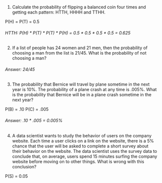 1. Calculate the probability of flipping a balanced coin four times and getting each pattern: HTTH, HHHH and TTHH.

  P(H) = P(T) = 0.5

  ###### HTTH: P(H) \* P(T) \* P(T) \* P(H) = 0.5 \* 0.5 \* 0.5 \* 0.5 = 0.625

2. If a list of people has 24 women and 21 men, then the probability of choosing a man from the list is 21/45. What is the probability of not choosing a man?

  ###### Answer: 24/45

3. The probability that Bernice will travel by plane sometime in the next year is 10%. The probability of a plane crash at any time is .005%. What is the probability that Bernice will be in a plane crash sometime in the next year?

  P(B) = .10
  P(C) = .005

  ###### Answer: .10 \* .005 = 0.005%

4. A data scientist wants to study the behavior of users on the company website. Each time a user clicks on a link on the website, there is a 5% chance that the user will be asked to complete a short survey about their behavior on the website. The data scientist uses the survey data to conclude that, on average, users spend 15 minutes surfing the company website before moving on to other things. What is wrong with this conclusion?

  P(S) = 0.05
